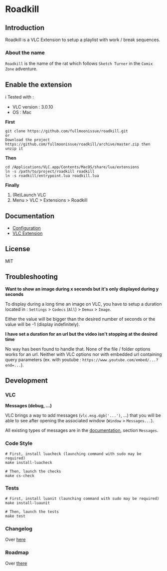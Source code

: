 # Roadkill

## Introduction

Roadkill is a VLC Extension to setup a playlist with work / break sequences.

### About the name

`Roadkill` is the name of the rat which follows `Sketch Turner` in the `Comix Zone` adventure.

## Enable the extension

ℹ️ Tested with :
- VLC version : 3.0.10
- OS : Mac

**First**

    git clone https://github.com/fullmoonissue/roadkill.git
    or
    Download the project https://github.com/fullmoonissue/roadkill/archive/master.zip then unzip it

**Then**

    cd /Applications/VLC.app/Contents/MacOS/share/lua/extensions
    ln -s /path/to/project/roadkill roadkill
    ln -s roadkill/entrypoint.lua roadkill.lua

**Finally**

1. (Re)Launch VLC
2. Menu > VLC > Extensions > Roadkill

## Documentation

- [Configuration](./doc/configuration.md)
- [VLC Extension](./doc/vlc_extension.md)

## License

MIT

## Troubleshooting

**Want to show an image during x seconds but it's only displayed during y seconds**

To display during a long time an image on VLC, you have to setup a duration located in : `Settings` > `Codecs` (`All`) > `Demux` > `Image`.

Either the value will be bigger than the desired number of seconds or the value will be -1 (display indefinitely).

**I have set a duration for an url but the video isn't stopping at the desired time**

No way has been found to handle that. None of the file / folder options works for an url.
Neither with VLC options nor with embedded url containing query parameters (ex. with youtube : `https://www.youtube.com/embed/...?end=...`).

## Development

### VLC

**Messages (debug, ...)**

VLC brings a way to add messages (`vlc.msg.dgb('...')`, ...) that you will be able to see after opening the associated window (`Window` > `Messages...`).

All existing types of messages are in the [documentation](https://www.videolan.org/developers/vlc/share/lua/README.txt), section `Messages`.

### Code Style

    # First, install luacheck (launching command with sudo may be required)
    make install-luacheck

    # Then, launch the checks
    make cs-check

### Tests

    # First, install luanit (launching command with sudo may be required)
    make install-luaunit

    # Then, launch the tests
    make test

### Changelog

Over [here](./CHANGELOG.md)

### Roadmap

Over [there](./ROADMAP.md)